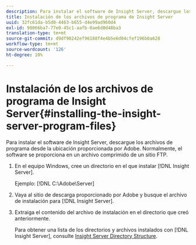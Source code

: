 ```yaml
---
description: Para instalar el software de Insight Server, descargue los archivos de programa desde la ubicación proporcionada por Adobe. Normalmente, el software se proporciona en un archivo comprimido de un sitio FTP.
title: Instalación de los archivos de programa de Insight Server
uuid: 32fc61da-b5d0-4463-b655-d4e99ad960d4
exl-id: 98066ba7-77e0-45c1-aafb-0ae6d8d48ba3
translation-type: tm+mt
source-git-commit: d9df90242ef96188f4e4b5e6d04cfef196b0a628
workflow-type: tm+mt
source-wordcount: '126'
ht-degree: 10%

---
```


# Instalación de los archivos de programa de Insight Server{#installing-the-insight-server-program-files}

Para instalar el software de Insight Server, descargue los archivos de programa desde la ubicación proporcionada por Adobe. Normalmente, el software se proporciona en un archivo comprimido de un sitio FTP.

1. En el equipo Windows, cree un directorio en el que instalar [!DNL Insight Server].

   Ejemplo: [!DNL C:\Adobe\Server]

1. Vaya al sitio de descarga proporcionado por Adobe y busque el archivo de instalación para [!DNL Insight Server].
1. Extraiga el contenido del archivo de instalación en el directorio que creó anteriormente.

   Para obtener una lista de los directorios y archivos instalados con [!DNL Insight Server], consulte [Insight Server Directory Structure](../../../../home/c-inst-svr/c-cfg-stgs-ref/c-ins-svr-dir-str.md#concept-5bcc8cf6d4d44fa6be43a97d23d1a20c).

